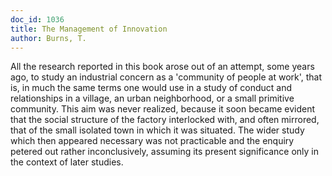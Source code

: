 ```yaml
---
doc_id: 1036
title: The Management of Innovation
author: Burns, T.
---
```


All the research reported in this book arose out of an attempt, some
years ago, to study an industrial concern as a 'community of people at
work', that is, in much the same terms one would use in a study of
conduct and relationships in a village, an urban neighborhood, or a
small primitive community.  This aim was never realized, because it
soon became evident that the social structure of the factory interlocked
with, and often mirrored, that of the small isolated town in which it
was situated.  The wider study which then appeared necessary was not
practicable and the enquiry petered out rather inconclusively, assuming
its present significance only in the context of later studies.